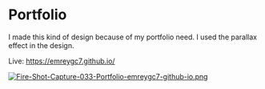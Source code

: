
# Portfolio

  

I made this kind of design because of my portfolio need. I used the parallax effect in the design.

Live: https://emreygc7.github.io/



[![Fire-Shot-Capture-033-Portfolio-emreygc7-github-io.png](https://i.postimg.cc/t4qky4nJ/Fire-Shot-Capture-033-Portfolio-emreygc7-github-io.png)](https://postimg.cc/SJPCfqrb)
